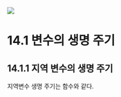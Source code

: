 <img src="https://capsule-render.vercel.app/api?type=waving&color=gradient&customColorList=1&height=200&section=header&text=Chapter14.%20%EC%A0%84%EC%97%AD%EB%B3%80%EC%88%98%EC%9D%98%20%EB%AC%B8%EC%A0%9C%EC%A0%90&fontSize=50">

# **14.1 변수의 생명 주기**

## **14.1.1 지역 변수의 생명 주기**
지역변수 생명 주기는 함수와 같다.